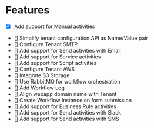 # Features

- [x] Add support for Manual activities
- [] Simplify tenant configuration API as Name/Value pair
- [] Configure Tenant SMTP
- [] Add support for Send activities with Email
- [] Add support for Service activities
- [] Add support for Script activities
- [] Configure Tenant AWS
- [] Integrate S3 Storage
- [] Use RabbitMQ for workflow orchestration
- [] Add Workflow Log
- [] Align webapp domain name with Tenant
- [] Create Workflow Instance on form submission
- [] Add support for Business Rule activities
- [] Add support for Send activities with Slack
- [] Add support for Send activities with SMS
